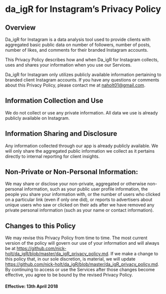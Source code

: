 da\_igR for Instagram’s Privacy Policy
================

Overview
--------

Da\_igR for Instagram is a data analysis tool used to provide clients with aggregated basic public data on number of followers, number of posts, number of likes, and comments for their branded Instagram accounts.

This Privacy Policy describes how and when Da\_igR for Instagram collects, uses and shares your information when you use our Services.

Da\_igR for Instagram only utilizes publicly available information pertaining to branded client Instagram accounts. If you have any questions or comments about this Privacy Policy, please contact me at <naholt01@gmail.com>.

Information Collection and Use
------------------------------

We do not collect or use any private information. All data we use is already publicly available on Instagram.

Information Sharing and Disclosure
----------------------------------

Any information collected through our app is already publicly available. We will only share the aggregated public information we collect as it pertains directly to internal reporting for client insights.

Non-Private or Non-Personal Information:
----------------------------------------

We may share or disclose your non-private, aggregated or otherwise non-personal information, such as your public user profile information, the people you share your information with, or the number of users who clicked on a particular link (even if only one did), or reports to advertisers about unique users who saw or clicked on their ads after we have removed any private personal information (such as your name or contact information).

Changes to this Policy
----------------------

We may revise this Privacy Policy from time to time. The most current version of the policy will govern our use of your information and will always be at <https://github.com/nick-holt/da_igR/blob/master/da_igR_privacy_policy.md>. If we make a change to this policy that, in our sole discretion, is material, we will update <https://github.com/nick-holt/da_igR/blob/master/da_igR_privacy_policy.md>. By continuing to access or use the Services after those changes become effective, you agree to be bound by the revised Privacy Policy.

#### Effective: 13th April 2018
